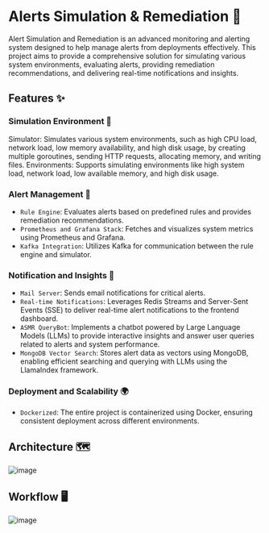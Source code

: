 # Alerts Simulation & Remediation 🔔
Alert Simulation and Remediation is an advanced monitoring and alerting system designed to help manage alerts from deployments effectively. This project aims to provide a comprehensive solution for simulating various system environments, evaluating alerts, providing remediation recommendations, and delivering real-time notifications and insights.

## Features ✨
### Simulation Environment 🌲
Simulator: Simulates various system environments, such as high CPU load, network load, low memory availability, and high disk usage, by creating multiple goroutines, sending HTTP requests, allocating memory, and writing files.
Environments: Supports simulating environments like high system load, network load, low available memory, and high disk usage.

### Alert Management 📢
- `Rule Engine`: Evaluates alerts based on predefined rules and provides remediation recommendations.
- `Prometheus and Grafana Stack`: Fetches and visualizes system metrics using Prometheus and Grafana.
- `Kafka Integration`: Utilizes Kafka for communication between the rule engine and simulator.

### Notification and Insights 📣
- `Mail Server`: Sends email notifications for critical alerts.
- `Real-time Notifications`: Leverages Redis Streams and Server-Sent Events (SSE) to deliver real-time alert notifications to the frontend dashboard.
- `ASMR QueryBot`: Implements a chatbot powered by Large Language Models (LLMs) to provide interactive insights and answer user queries related to alerts and system performance.
- `MongoDB Vector Search`: Stores alert data as vectors using MongoDB, enabling efficient searching and querying with LLMs using the LlamaIndex framework.

### Deployment and Scalability 🌍
- `Dockerized`: The entire project is containerized using Docker, ensuring consistent deployment across different environments.

## Architecture 🗺️
![image](https://github.com/ankush-003/alerts-simulation-and-remediation/assets/94037471/c652d953-9bcb-4dac-baa8-438c6fffb7ac)

## Workflow 🖥️
![image](https://github.com/ankush-003/alerts-simulation-and-remediation/assets/94037471/583eea7c-77df-4bc7-8db4-0e5a963c0ea5)
